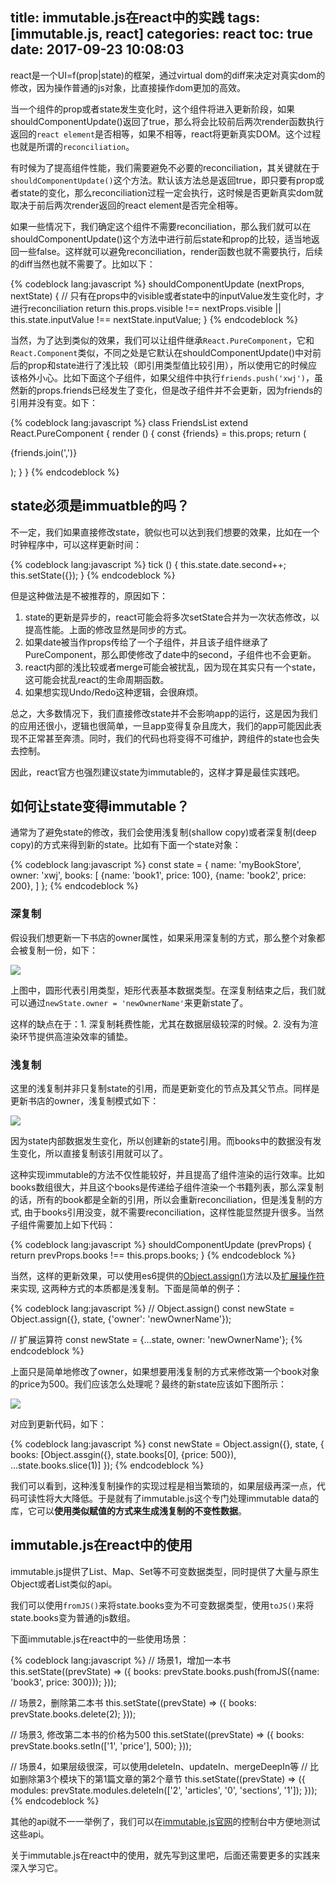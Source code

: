 title: immutable.js在react中的实践
tags: [immutable.js, react]
categories: react
toc: true
date: 2017-09-23 10:08:03
---

react是一个UI=f(prop|state)的框架，通过virtual dom的diff来决定对真实dom的修改，因为操作普通的js对象，比直接操作dom更加的高效。

当一个组件的prop或者state发生变化时，这个组件将进入更新阶段，如果shouldComponentUpdate()返回了true，那么将会比较前后两次render函数执行返回的`react element`是否相等，如果不相等，react将更新真实DOM。这个过程也就是所谓的`reconciliation`。

有时候为了提高组件性能，我们需要避免不必要的reconciliation，其关键就在于`shouldComponentUpdate()`这个方法。默认该方法总是返回true，即只要有prop或者state的变化，那么reconciliation过程一定会执行，这时候是否更新真实dom就取决于前后两次render返回的react element是否完全相等。

如果一些情况下，我们确定这个组件不需要reconciliation，那么我们就可以在shouldComponentUpdate()这个方法中进行前后state和prop的比较，适当地返回一些false。这样就可以避免reconciliation，render函数也就不需要执行，后续的diff当然也就不需要了。比如以下：

{% codeblock lang:javascript %}
shouldComponentUpdate (nextProps, nextState) {
    // 只有在props中的visible或者state中的inputValue发生变化时，才进行reconciliation
    return this.props.visible !== nextProps.visible || this.state.inputValue !== nextState.inputValue;
}
{% endcodeblock %}

当然，为了达到类似的效果，我们可以让组件继承`React.PureComponent`，它和`React.Component`类似，不同之处是它默认在shouldComponentUpdate()中对前后的prop和state进行了浅比较（即引用类型值比较引用），所以使用它的时候应该格外小心。比如下面这个子组件，如果父组件中执行`friends.push('xwj')`，虽然新的props.friends已经发生了变化，但是改子组件并不会更新，因为friends的引用并没有变。如下：

{% codeblock lang:javascript %}
class FriendsList extend React.PureComponent {
    render () {
        const {friends} = this.props;
        return (
            <p>{friends.join(',')}</p>
        );
    }
}
{% endcodeblock %}

## state必须是immuatble的吗？

不一定，我们如果直接修改state，貌似也可以达到我们想要的效果，比如在一个时钟程序中，可以这样更新时间：

{% codeblock lang:javascript %}
tick () {
    this.state.date.second++;
    this.setState({});
}
{% endcodeblock %}

但是这种做法是不被推荐的，原因如下：

1. state的更新是异步的，react可能会将多次setState合并为一次状态修改，以提高性能。上面的修改显然是同步的方式。
2. 如果date被当作props传给了一个子组件，并且该子组件继承了PureComponent，那么即使修改了date中的second，子组件也不会更新。
3. react内部的浅比较或者merge可能会被扰乱，因为现在其实只有一个state，这可能会扰乱react的生命周期函数。
4. 如果想实现Undo/Redo这种逻辑，会很麻烦。

总之，大多数情况下，我们直接修改state并不会影响app的运行，这是因为我们的应用还很小，逻辑也很简单，一旦app变得复杂且庞大，我们的app可能因此表现不正常甚至奔溃。同时，我们的代码也将变得不可维护，跨组件的state也会失去控制。

因此，react官方也强烈建议state为immutable的，这样才算是最佳实践吧。

## 如何让state变得immutable？

通常为了避免state的修改，我们会使用浅复制(shallow copy)或者深复制(deep copy)的方式来得到新的state。比如有下面一个state对象：

{% codeblock lang:javascript %}
const state = {
    name: 'myBookStore',
    owner: 'xwj',
    books: [
        {name: 'book1', price: 100},
        {name: 'book2', price: 200},
    ]
};
{% endcodeblock %}

### 深复制

假设我们想更新一下书店的owner属性，如果采用深复制的方式，那么整个对象都会被复制一份，如下：

![](http://7xvlvo.com1.z0.glb.clouddn.com/deepCopy.png)

上图中，圆形代表引用类型，矩形代表基本数据类型。在深复制结束之后，我们就可以通过`newState.owner = 'newOwnerName'`来更新state了。

这样的缺点在于：1. 深复制耗费性能，尤其在数据层级较深的时候。2. 没有为渲染环节提供高渲染效率的铺垫。

### 浅复制

这里的浅复制并非只复制state的引用，而是更新变化的节点及其父节点。同样是更新书店的owner，浅复制模式如下：

![](http://7xvlvo.com1.z0.glb.clouddn.com/shallowCopy.png)

因为state内部数据发生变化，所以创建新的state引用。而books中的数据没有发生变化，所以直接复制该引用就可以了。

这种实现immutable的方法不仅性能较好，并且提高了组件渲染的运行效率。比如books数组很大，并且这个books是传递给子组件渲染一个书籍列表，那么深复制的话，所有的book都是全新的引用，所以会重新reconciliation，但是浅复制的方式, 由于books引用没变，就不需要reconciliation，这样性能显然提升很多。当然子组件需要加上如下代码：

{% codeblock lang:javascript %}
shouldComponentUpdate (prevProps) {
    return prevProps.books !== this.props.books;
}
{% endcodeblock %}

当然，这样的更新效果，可以使用es6提供的[Object.assign()](https://developer.mozilla.org/en-US/docs/Web/JavaScript/Reference/Global_Objects/Object/assign)方法以及[扩展操作符](https://developer.mozilla.org/en-US/docs/Web/JavaScript/Reference/Operators/Spread_operator)来实现, 这两种方式的本质都是浅复制。下面是简单的例子：

{% codeblock lang:javascript %}
// Object.assign()
const newState = Object.assign({}, state, {'owner': 'newOwnerName'});

// 扩展运算符
const newState = {...state, owner: 'newOwnerName'};
{% endcodeblock %}

上面只是简单地修改了owner，如果想要用浅复制的方式来修改第一个book对象的price为500。我们应该怎么处理呢？最终的新state应该如下图所示：

![](http://7xvlvo.com1.z0.glb.clouddn.com/shaollwCopy2.png)

对应到更新代码，如下：

{% codeblock lang:javascript %}
const newState = Object.assign({}, state, {
    books: [Object.assgin({}, state.books[0], {price: 500}), ...state.books.slice(1)]
});
{% endcodeblock %}

我们可以看到，这种浅复制操作的实现过程是相当繁琐的，如果层级再深一点，代码可读性将大大降低。于是就有了immutable.js这个专门处理immutable data的库，它可以**使用类似赋值的方式来生成浅复制的不变性数据**。

## immutable.js在react中的使用

immutable.js提供了List、Map、Set等不可变数据类型，同时提供了大量与原生Object或者List类似的api。

我们可以使用`fromJS()`来将state.books变为不可变数据类型，使用`toJS()`来将state.books变为普通的js数组。

下面immutable.js在react中的一些使用场景：

{% codeblock lang:javascript %}
// 场景1，增加一本书
this.setState((prevState) => ({
    books: prevState.books.push(fromJS({name: 'book3', price: 300}));
}));

// 场景2，删除第二本书
this.setState((prevState) => ({
    books: prevState.books.delete(2);
}));

// 场景3, 修改第二本书的价格为500
this.setState((prevState) => ({
    books: prevState.books.setIn(['1', 'price'], 500);
}));

// 场景4，如果层级很深，可以使用deleteIn、updateIn、mergeDeepIn等
// 比如删除第3个模块下的第1篇文章的第2个章节
this.setState((prevState) => ({
    modules: prevState.modules.deleteIn(['2', 'articles', '0', 'sections', '1']);
}));
{% endcodeblock %}

其他的api就不一一举例了，我们可以在[immutable.js官网](https://facebook.github.io/immutable-js/docs/#/)的控制台中方便地测试这些api。

关于immutable.js在react中的使用，就先写到这里吧，后面还需要更多的实践来深入学习它。






